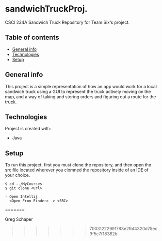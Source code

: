# sandwichTruckProj.
CSCI 234A Sandwich Truck Repository for Team Six's project.

## Table of contents
* [General info](#general-info)
* [Technologies](#technologies)
* [Setup](#setup)

## General info
This project is a simple representation of how an app would work for a local sandwich truck using a GUI to represent the truck actively moving on the map, and a way of taking and storing orders and figuring out a route for the truck.
	
## Technologies
Project is created with:
* Java
	
## Setup
To run this project, first you must clone the repository, and then open the src file located wherever you clomned the repository inside of an IDE of your choice. 

```
$ cd ../MyCourses
$ git clone <url>

- Open Intellij
- <Open From Finder> -> <SRC>
```

=======

Greg Schaper
>>>>>>> 7003122299f783e2fbf4320d75ec9f5c7f18382b
